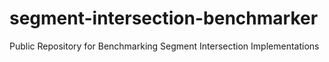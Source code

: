 # segment-intersection-benchmarker
Public Repository for Benchmarking Segment Intersection Implementations
